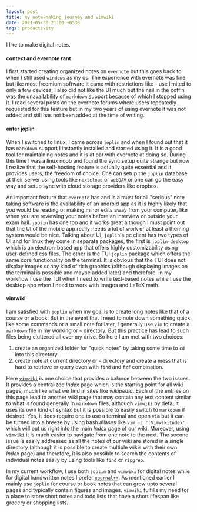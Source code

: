 ```yaml
---
layout: post
title: my note-making journey and vimwiki
date: 2021-05-30 21:00 +0530
tags: productivity
---
```


I like to make digital notes.

#### context and evernote rant
I first started creating organized notes on `evernote` but this goes back to when I still used `windows` as my os. The experience with evernote was fine but like most freemium software it came with restrictions like - use limited to only a few devices, I also did not like the UI much but the nail in the coffin was the unavailability of `markdown` support because of which I stopped using it. I read several posts on the evernote forums where users repeatedly requested for this feature but in my two years of using evernote it was not added and still has not been added at the time of writing. 

#### enter joplin
When I switched to linux, I came across `joplin` and when I found out that it has `markdown` support I instantly installed and started using it. It is a good tool for maintaining notes and it is at par with evernote at doing so. During this time I was a linux noob and found the sync setup quite strange but now I realize that the self-hosting feature is actually quite essential and it provides users, the freedom of choice. One can setup the `joplin` database at their server using tools like `nextcloud` or `webDAV` or one can go the easy way and setup sync with cloud storage providers like dropbox. 

An important feature that `evernote` has and is a must for all "serious" note taking software is the availability of an android app as it is highly likely that you would be reading or making minor edits away from your computer, like when you are reviewing your notes before an interview or outside your exam hall. `joplin` has one too and it works great although I must point out that the UI of the mobile app really needs a lot of work or at least a theming system would be nice. Talking about UI, `joplin`'s pc client has two types of UI and for linux they come in separate packages, the first is `joplin-desktop` which is an electron-based app that offers highly customizability using user-defined css files. The other is the TUI `joplin` package which offers the same core functionality on the terminal. It is obvious that the TUI does not display images or any kind of rich graphics (although displaying images on the terminal is possible and maybe added later) and therefore, in my workflow I use the TUI when I need to write text-based notes while I use the desktop app when I need to work with images and LaTeX math.

#### vimwiki
I am satisfied with `joplin` when my goal is to create long notes like that of a course or a book. But in the event that I need to note down something quick like some commands or a small note for later, I generally use `vim` to create a `markdown` file in my working or `~` directory. But this practice has lead to such files being cluttered all over my drive. So here I am met with two choices:

1. create an organized folder for "quick notes" by taking some time to `cd` into this directory
2. create note at current directory or `~` directory and create a mess that is hard to retrieve or query even with `find` and `fzf` combination.

Here [`vimwiki`][1] is one choice that provides a balance between the two issues. It provides a centralized *Index* page which is the starting point for all wiki pages, much like what we find in sites like *wikipedia*. Each of the entries on this page lead to another wiki page that may contain any text content similar to what is found generally in `markdown` files, although `vimwiki` by default uses its own kind of syntax but it is possible to easily switch to `markdown` if desired. Yes, it does require one to use a terminal and open `vim` but it can be turned into a breeze by using bash aliases like `vim -c ':VimwikiIndex'` which will put us right into the main *Index* page of our wiki. Moreover, using `vimwiki` it is much easier to navigate from one note to the next. The second issue is easily addressed as all the notes of our wiki are stored in a single directory (although it is possible to create multiple wikis with their own *Index* page) and therefore, it is also possible to search the contents of individual notes easily by using tools like `find` or `ripgrep`.

In my current workflow, I use both `joplin` and `vimwiki` for digital notes while for digital handwritten notes I prefer [`xournal++`][2]. As mentioned earlier I mainly use `joplin` for course or book notes that can grow upto several pages and typically contain figures and images. `vimwiki` fulfills my need for a place to store short notes and todo lists that have a short lifespan like grocery or shopping lists.

[1]: https://github.com/cristianpb/vimwiki
[2]: https://xournalpp.github.io/